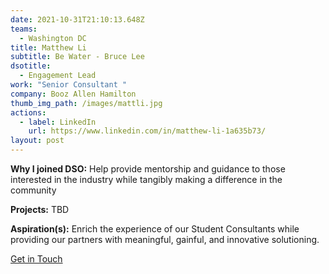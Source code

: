 ```yaml
---
date: 2021-10-31T21:10:13.648Z
teams:
  - Washington DC
title: Matthew Li
subtitle: Be Water - Bruce Lee
dsotitle:
  - Engagement Lead
work: "Senior Consultant "
company: Booz Allen Hamilton
thumb_img_path: /images/mattli.jpg
actions:
  - label: LinkedIn
    url: https://www.linkedin.com/in/matthew-li-1a635b73/
layout: post
---
```

**Why I joined DSO:** Help provide mentorship and guidance to those interested in the industry while tangibly making a difference in the community

**Projects:** TBD

**Aspiration(s):** Enrich the experience of our Student Consultants while providing our partners with meaningful, gainful, and innovative solutioning. 

[Get in Touch](mailto:matthewli@dsoglobal.org)